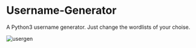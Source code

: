# Username-Generator

A Python3 username generator. Just change the wordlists of your choise.

![usergen](https://user-images.githubusercontent.com/63813294/162576086-aeb9136f-bc98-4832-bbae-5f7ca188fd63.png)
